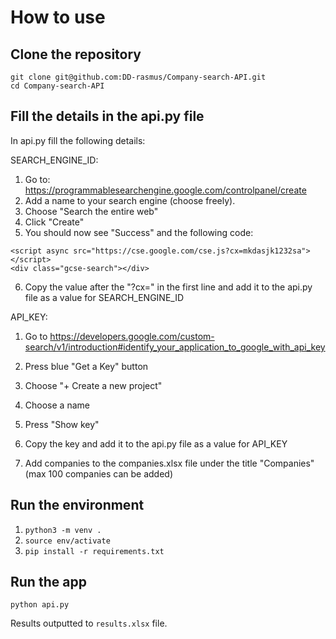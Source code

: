 # How to use

## Clone the repository
```
git clone git@github.com:DD-rasmus/Company-search-API.git
cd Company-search-API
```

## Fill the details in the api.py file
In api.py fill the following details:

SEARCH_ENGINE_ID:
1. Go to: https://programmablesearchengine.google.com/controlpanel/create
2. Add a name to your search engine (choose freely).
3. Choose "Search the entire web"
4. Click "Create"
5. You should now see "Success" and the following code:
```
<script async src="https://cse.google.com/cse.js?cx=mkdasjk1232sa">
</script>
<div class="gcse-search"></div>
```
6. Copy the value after the "?cx=" in the first line and add it to the api.py file as a value for SEARCH_ENGINE_ID

API_KEY:
1. Go to https://developers.google.com/custom-search/v1/introduction#identify_your_application_to_google_with_api_key
2. Press blue "Get a Key" button
3. Choose "+ Create a new project"
4. Choose a name
5. Press "Show key"
6. Copy the key and add it to the api.py file as a value for API_KEY

2. Add companies to the companies.xlsx file under the title "Companies" (max 100 companies can be added)

## Run the environment
1. `python3 -m venv .`
2. `source env/activate`
3. `pip install -r requirements.txt`

## Run the app
`python api.py`

Results outputted to `results.xlsx` file.
